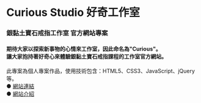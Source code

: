 # Curious Studio 好奇工作室
### 銀黏土寶石戒指工作室 官方網站專案
#### 期待大家以探索新事物的心情來工作室，因此命名為"Curious"。<br>讓大家抱持著好奇心來體驗銀黏土寶石戒指課程的工作室官方網站。 
此專案為個人專案作品，使用技術包含：HTML5、CSS3、JavaScript、jQuery等。
<br>
● [網站連結](https://zhuuu98.github.io/Curious-Studio/)
<br>
● [網站介紹](https://drive.google.com/file/d/1ZRZwe7LJZbP9snXzJ6vMkjwVusxT2FZM/view?usp=drive_link)
